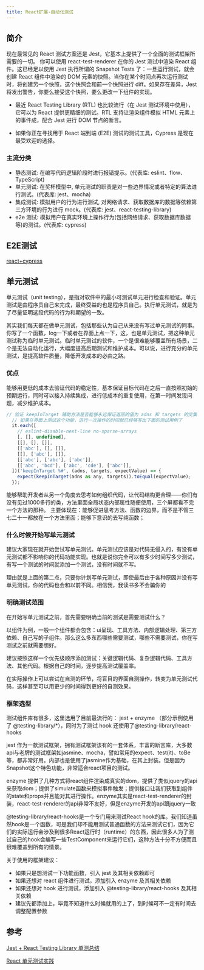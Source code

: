 ```yaml
---
title: React扩展-自动化测试
---
```


## 简介

现在最常见的 React 测试方案还是 Jest，它基本上提供了一个全面的测试框架所需要的一切。
你可以使用 react-test-renderer 在你的 Jest 测试中渲染 React 组件。这已经足以使用 Jest 执行所谓的 Snapshot Tests 了：一旦运行测试，就会创建 React 组件中渲染的 DOM 元素的快照。当你在某个时间点再次运行测试时，将创建另一个快照，这个快照会和前一个快照进行 diff。如果存在差异，Jest 将发出警告，你要么接受这个快照，要么更改一下组件的实现。

- 最近 React Testing Library (RTL) 也比较流行（在 Jest 测试环境中使用），它可以为 React 提供更精细的测试。RTL 支持让渲染组件模拟 HTML 元素上的事件成，配合 Jest 进行 DOM 节点的断言。

- 如果你正在寻找用于 React 端到端 (E2E) 测试的测试工具，Cypress 是现在最受欢迎的选择。

### 主流分类

- 静态测试: 在编写代码逻辑阶段时进行报错提示。(代表库: eslint、flow、TypeScript)
- 单元测试: 在奖杯模型中, 单元测试的职责是对一些边界情况或者特定的算法进行测试。(代表库: jest、mocha)
- 集成测试: 模拟用户的行为进行测试, 对网络请求、获取数据库的数据等依赖第三方环境的行为进行 mock。(代表库: jest、react-testing-library)
- e2e 测试: 模拟用户在真实环境上操作行为(包括网络请求、获取数据库数据等)的测试。(代表库: cypress)

## E2E测试

[react+cypress](https://www.cypress.io/blog/2021/04/06/cypress-component-testing-react)

## 单元测试

单元测试（unit testing），是指对软件中的最小可测试单元进行检查和验证。单元测试是由程序员自己来完成，最终受益的也是程序员自己。执行单元测试，就是为了尽量证明这段代码的行为和期望的一致。

其实我们每天都在做单元测试，包括那些认为自己从来没有写过单元测试的同事。你写了一个函数，log一下或者在界面上点一下，这，也是单元测试，把这种单元测试称为临时单元测试。临时单元测试的软件，一个是很难能够覆盖所有场景，二个是无法自动化运行，大幅度提高后期测试和维护成本。可以说，进行充分的单元测试，是提高软件质量，降低开发成本的必由之路。

### 优点

能够用更低的成本去验证代码的稳定性，基本保证目标代码在之后一直按照初始的预期运行，同时可以接入持续集成，进行低成本的重复使用，在第一时间发现问题，减少维护成本。

```js
// 验证 keepInTarget 辅助方法是否能够永远保证返回的值为 adns 和 targets 的交集
  // 如果在界面上测试这个功能，进行一次操作的时间就已经够写出下面的测试用例了
  it.each([
    // eslint-disable-next-line no-sparse-arrays
    [, [], undefined],
    [[], [], []],
    [['abc'], [], []],
    [[], ['abc'], []],
    [['abc'], ['abc'], ['abc']],
    [['abc', 'bcd'], ['abc', 'cde'], ['abc']],
  ])('keepInTarget %#', (adns, targets, expectValue) => {
    expect(keepInTarget(adns as any, targets)).toEqual(expectValue);
  });
```

能够帮助开发者从另一个角度去思考如何组织代码，让代码结构更合理——你们有没有见过1000多行的类，方法里面全局状态内部属性随便使用，三个屏都看不完一个方法的那种。 主要体现在：能够促进思考方法、函数的边界，而不是不管三七二十一都放在一个方法里面；能够下意识的去写纯函数；

### 什么时候开始写单元测试

建议大家现在就开始尝试写单元测试。单元测试应该是对代码无侵入的，有没有单元测试都不影响你的代码功能实现。也就是说你完全可以有多少时间写多少测试，有写一个测试的时间就添加一个测试，没有时间就不写。

理由就是上面的第二点，只要你计划写单元测试，即使最后由于各种原因并没有写单元测试，你的代码也会和以前不同。相信我，我读书多不会骗你的

### 明确测试范围

在开始写单元测试之前，首先需要明确当前的测试是需要测试什么？

以组件为例，一般一个组件都会包含：ui呈现、工具方法、内部逻辑处理、第三方依赖、自己写的子组件。那么这么多东西哪些需要测试，哪些不需要测试，你在写测试之前就需要想好。

建议按照这样一个优先级顺序添加测试：关键逻辑代码、复杂逻辑代码、工具方法、其他代码。根据自己的时间，逐步提高测试覆盖率。

在实际操作上可以尝试在自测的环节，将盲目的界面自测操作，转变为单元测试代码，这样甚至可以用更少的时间得到更好的自测效果。

### 框架选型

测试组件库有很多，这里选用了目前最流行的： jest + enzyme （部分示例使用了 @testing-library/*），同时为了测试 hook 还使用了@testing-library/react-hooks

jest 作为一款测试框架，拥有测试框架该有的一套体系，丰富的断言库，大多数api与老牌的测试框架如jasmine、mocha，譬如常用的expect、test(it)、toBe等，都非常好用。内部也是使用了jasmine作为基础，在其上封装。但是因为Snapshot这个特色功能，非常适合react项目的测试。

enzyme 提供了几种方式将react组件渲染成真实的dom，提供了类似jquery的api来获取dom；提供了simulate函数来模拟事件触发；提供接口让我们获取到组件的state和props并且能对其进行操作。enzyme其实是react-test-renderer的封装，react-test-renderer的api非常不友好，但是enzyme开发的api跟jquery一致

@testing-library/react-hooks是一个专门用来测试React hook的库。我们知道虽然hook是一个函数，可是我们却不能用测试普通函数的方法来测试它们，因为它们的实际运行会涉及到很多React运行时（runtime）的东西，因此很多人为了测试自己的hook会编写一些TestComponent来运行它们，这种方法十分不方便而且很难覆盖到所有的情景。

关于使用的框架建议：

- 如果只是想测试一下功能函数，引入 jest 及其相关依赖即可
- 如果还想对 react 组件进行测试，添加引入 enzyme 及其相关依赖
- 如果还想对 hook 进行测试，添加引入 @testing-library/react-hooks 及其相关依赖
- 建议先都添加上，毕竟不知道什么时候就用的上了，到时候可不一定有时间去调整配置参数

## 参考

[Jest + React Testing Library 单测总结](https://mp.weixin.qq.com/s/796FBHWeQoTZMeY9-OnazQ)

[React 单元测试实践](https://zhuanlan.zhihu.com/p/431143598)
